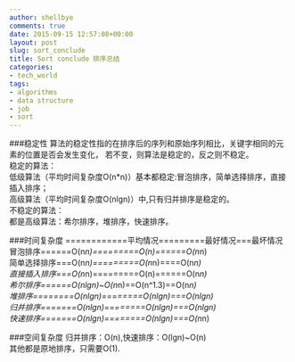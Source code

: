```yaml
---
author: shellbye
comments: true
date: 2015-09-15 12:57:08+00:00
layout: post
slug: sort_conclude
title: Sort conclude 排序总结
categories:
- tech_world
tags:
- algorithms
- data structure
- job
- sort
---
```


###稳定性
算法的稳定性指的在排序后的序列和原始序列相比，关键字相同的元素的位置是否会发生变化，
若不变，则算法是稳定的，反之则不稳定。  
稳定的算法：  
低级算法（平均时间复杂度O(n*n)）基本都稳定:冒泡排序，简单选择排序，直接插入排序；  
高级算法（平均时间复杂度O(nlgn)）中,只有归并排序是稳定的。  
不稳定的算法：  
都是高级算法：希尔排序，堆排序，快速排序。  

###时间复杂度
============平均情况=========最好情况===最坏情况  
冒泡排序======O(n*n)=========O(n)======O(n*n)  
简单选择排序===O(n*n)=========O(n*n)====O(n*n)  
直接插入排序===O(n*n)=========O(n)======O(n*n)  
希尔排序======O(nlgn)~O(n*n)==O(n^1.3)==O(n*n)  
堆排序========O(nlgn)========O(nlgn)===O(nlgn)  
归并排序=======O(nlgn)========O(nlgn)===O(nlgn)  
快速排序=======O(nlgn)========O(nlgn)===O(n*n)  

###空间复杂度
归并排序：O(n),快速排序：O(lgn)~O(n)  
其他都是原地排序，只需要O(1).
